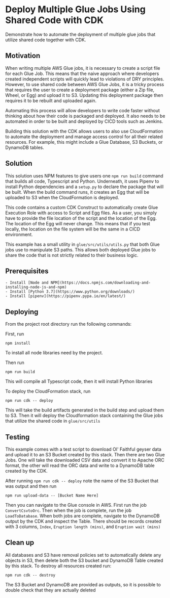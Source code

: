 # Deploy Multiple Glue Jobs Using Shared Code with CDK

Demonstrate how to automate the deployment of multiple glue jobs that utilize shared code together
with CDK.

## Motivation

When writing multiple AWS Glue jobs, it is necessary to create a script file for each Glue Job. This
means that the naive approach where developers created independent scripts will quickly lead to
violations of DRY principles. However, to use shared code between AWS Glue Jobs, it is a tricky
process that requires the user to create a deployment package (either a Zip file, Wheel, or Egg) and
upload it to S3. Updating this deployment package then requires it to be rebuilt and uploaded again.

Automating this process will allow developers to write code faster without thinking about how their
code is packaged and deployed. It also needs to be automated in order to be built and deployed by
CICD tools such as Jenkins.

Building this solution with the CDK allows users to also use CloudFormation to automate the
deployment and manage access control for all their related resources. For example, this might
include a Glue Database, S3 Buckets, or DynamoDB tables.

## Solution

This solution uses NPM features to give users one `npm run build` command that builds all code,
Typescript and Python. Underneath, it uses Pipenv to install Python dependencies and a `setup.py` to
declare the package that will be built. When the build command runs, it creates an Egg that will be
uploaded to S3 when the CloudFormation is deployed.

This code contains a custom CDK Construct to automatically create Glue Execution Role with access to
Script and Egg files. As a user, you simply have to provide the file location of the script and the
location of the Egg. The location of the Egg will never change. This means that if you test locally,
the location on the file system will be the same in a CICD environment.

This example has a small utility in `glue/src/utils/utils.py` that both Glue jobs use to manipulate
S3 paths. This allows both deployed Glue jobs to share the code that is not strictly related to
their business logic.

## Prerequisites

    - Install [Node and NPM](https://docs.npmjs.com/downloading-and-installing-node-js-and-npm)
    - Install [Python 3.7](https://www.python.org/downloads/)
    - Install [pipenv](https://pipenv.pypa.io/en/latest/)

## Deploying

From the project root directory run the following commands:

First, run 

```
npm install
```

To install all node libraries need by the project.

Then run

```
npm run build
```

This will compile all Typescript code, then it will install Python libraries

To deploy the CloudFormation stack, run

```
npm run cdk -- deploy
```

This will take the build artifacts generated in the build step and upload them to S3. Then it will
deploy the Cloudformation stack containing the Glue jobs that utilize the shared code in
`glue/src/utils`

## Testing

This example comes with a test script to download Ol' Faithful geyser data and upload it to an S3
Bucket created by this stack. Then there are two Glue Jobs. One will take the downloaded CSV data
and convert it to Apache ORC format, the other will read the ORC data and write to a DynamoDB table
created by the CDK.

After running `npm run cdk -- deploy` note the name of the S3 Bucket that was output and then run

```
npm run upload-data -- [Bucket Name Here]
```

Then you can navigate to the Glue console in AWS. First run the job `ConvertCsvtoOrc`. Then when the
job is complete, run the job `LoadToDatabase`. When both jobs are complete, navigate to the DynamoDB
output by the CDK and inspect the Table. There should be records created with 3 columns, `Index`,
`Eruption length (mins)`, and `Eruption wait (mins)`

## Clean up

All databases and S3 have removal policies set to automatically delete any objects in S3, then
delete both the S3 bucket and DynamoDB Table created by this stack. To destroy all
resources created run:

```
npm run cdk -- destroy
```

The S3 Bucket and DynamoDB are provided as outputs, so it is possible to double check that they are
actually deleted
